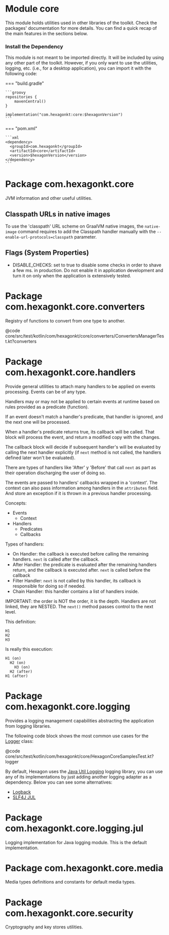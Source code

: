 
# Module core
This module holds utilities used in other libraries of the toolkit. Check the packages'
documentation for more details. You can find a quick recap of the main features in the sections
below.

### Install the Dependency
This module is not meant to be imported directly. It will be included by using any other part of the
toolkit. However, if you only want to use the utilities, logging, etc. (i.e., for a desktop
application), you can import it with the following code:

=== "build.gradle"

    ```groovy
    repositories {
        mavenCentral()
    }

    implementation("com.hexagonkt:core:$hexagonVersion")
    ```

=== "pom.xml"

    ```xml
    <dependency>
      <groupId>com.hexagonkt</groupId>
      <artifactId>core</artifactId>
      <version>$hexagonVersion</version>
    </dependency>
    ```

# Package com.hexagonkt.core
JVM information and other useful utilities.

## Classpath URLs in native images
To use the 'classpath' URL scheme on GraalVM native images, the `native-image` command requires to
add the Classpath handler manually with the `--enable-url-protocols=classpath` parameter.

## Flags (System Properties)
* DISABLE_CHECKS: set to true to disable some checks in order to shave a few ms. in production.
  Do not enable it in application development and turn it on only when the application is
  extensively tested.

# Package com.hexagonkt.core.converters
Registry of functions to convert from one type to another.

@code core/src/test/kotlin/com/hexagonkt/core/converters/ConvertersManagerTest.kt?converters

# Package com.hexagonkt.core.handlers
Provide general utilities to attach many handlers to be applied on events processing. Events can be
of any type.

Handlers may or may not be applied to certain events at runtime based on rules provided as a
predicate (function).

If an event doesn't match a handler's predicate, that handler is ignored, and the next one will be
processed.

When a handler's predicate returns true, its callback will be called. That block will process the
event, and return a modified copy with the changes.

The callback block will decide if subsequent handler's will be evaluated by calling the next handler
explicitly (if `next` method is not called, the handlers defined later won't be evaluated).

There are types of handlers like 'After' y 'Before' that call `next` as part as their operation
discharging the user of doing so.

The events are passed to handlers' callbacks wrapped in a 'context'. The context can also pass
information among handlers in the `attributes` field. And store an exception if it is thrown in a
previous handler processing.

Concepts:

* Events
    * Context
* Handlers
    * Predicates
    * Callbacks

Types of handlers:

* On Handler: the callback is executed before calling the remaining handlers. `next` is called after
  the callback.
* After Handler: the predicate is evaluated after the remaining handlers return, and the callback is
  executed after. `next` is called before the callback
* Filter Handler: `next` is not called by this handler, its callback is responsible for doing so if
  needed.
* Chain Handler: this handler contains a list of handlers inside.

IMPORTANT: the order is NOT the order, it is the depth. Handlers are not linked, they are NESTED.
The `next()` method passes control to the next level.

This definition:

```
H1
H2
H3
```

Is really this execution:

```
H1 (on)
  H2 (on)
    H3 (on)
  H2 (after)
H1 (after)
```

# Package com.hexagonkt.core.logging
Provides a logging management capabilities abstracting the application from logging libraries.

The following code block shows the most common use cases for the [Logger] class:

@code core/src/test/kotlin/com/hexagonkt/core/HexagonCoreSamplesTest.kt?logger

By default, Hexagon uses the [Java Util Logging] logging library, you can use any of its
implementations by just adding another logging adapter as a dependency. Below you can see some
alternatives:

* [Logback](/logging_logback)
* [SLF4J JUL](/logging_slf4j_jul)

[Logger]: /api/core/com.hexagonkt.core.logging/-logger
[Java Util Logging]:
https://docs.oracle.com/javase/8/docs/api/java/util/logging/package-summary.html

# Package com.hexagonkt.core.logging.jul
Logging implementation for Java logging module. This is the default implementation.

# Package com.hexagonkt.core.media
Media types definitions and constants for default media types.

# Package com.hexagonkt.core.security
Cryptography and key stores utilities.
